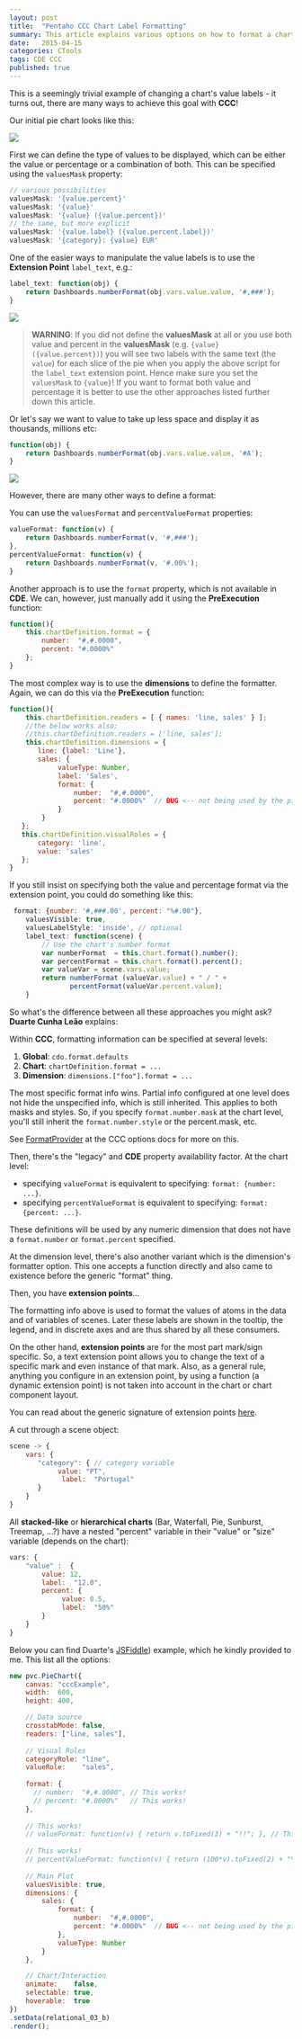```yaml
---
layout: post
title:  "Pentaho CCC Chart Label Formatting"
summary: This article explains various options on how to format a chart label
date:   2015-04-15
categories: CTools
tags: CDE CCC
published: true
---
```


This is a seemingly trivial example of changing a chart's value labels - it turns out, there are many ways to achieve this goal with **CCC**!

Our initial pie chart looks like this:

![](/images/ccc-bar-chart-text-label-v1.png)

First we can define the type of values to be displayed, which can be either the value or percentage or a combination of both. This can be specified using the `valuesMask` property:

```javascript
// various possibilities
valuesMask: '{value.percent}'
valuesMask: '{value}'
valuesMask: '{value} ({value.percent})'
// the same, but more explicit
valuesMask: '{value.label} ({value.percent.label})'
valuesMask: '{category}: {value} EUR' 
```




One of the easier ways to manipulate the value labels is to use the **Extension Point** `label_text`, e.g.:

```javascript
label_text: function(obj) { 
    return Dashboards.numberFormat(obj.vars.value.value, '#,###');   
}
```

![](/images/ccc-bar-chart-text-label-v2.png)

> **WARNING**: If you did not define the **valuesMask** at all or you use both value and percent in the **valuesMask** (e.g. `{value} ({value.percent})`) you will see two labels with the same text (the `value`) for each slice of the pie when you apply the above script for the `label_text` extension point. Hence make sure you set the `valuesMask` to `{value}`! If you want to format both value and percentage it is better to use the other approaches listed further down this article.

Or let's say we want to value to take up less space and display it as thousands, millions etc:

```javascript
function(obj) { 
    return Dashboards.numberFormat(obj.vars.value.value, '#A');   
}
```

![](/images/ccc-bar-chart-text-label-v3.png)

However, there are many other ways to define a format:

You can use the `valuesFormat` and `percentValueFormat` properties:

```javascript
valueFormat: function(v) { 
    return Dashboards.numberFormat(v, '#,###'); 
},
percentValueFormat: function(v) { 
    return Dashboards.numberFormat(v, '#.00%'); 
} 
```

Another approach is to use the `format` property, which is not available in **CDE**. We can, however, just manually add it using the **PreExecution** function:

```javascript
function(){
    this.chartDefinition.format = {
        number:  "#,#.0000",
        percent: "#.0000%"      
    };
}
``` 

The most complex way is to use the **dimensions** to define the formatter. Again, we can do this via the **PreExecution** function:

```javascript
function(){
    this.chartDefinition.readers = [ { names: 'line, sales' } ];
    //the below works also:
    //this.chartDefinition.readers = ['line, sales'];
    this.chartDefinition.dimensions = {
       line: {label: 'Line'},
       sales: {
            valueType: Number,
            label: 'Sales',
            format: {
                number:  "#,#.0000", 
                percent: "#.0000%"  // BUG <-- not being used by the pie chart for value.percent labels
            }
        }
   };
   this.chartDefinition.visualRoles = {
       category: 'line',
       value: 'sales'
   };
} 
```

If you still insist on specifying both the value and percentage format via the extension point, you could do something like this:

```javascript
 format: {number: '#,###.00', percent: "%#.00"},
    valuesVisible: true,
    valuesLabelStyle: 'inside', // optional
    label_text: function(scene) { 
        // Use the chart's number format
        var numberFormat  = this.chart.format().number();
        var percentFormat = this.chart.format().percent();
        var valueVar = scene.vars.value;
        return numberFormat (valueVar.value) + " / " +
               percentFormat(valueVar.percent.value);
    }
```

So what's the difference between all these approaches you might ask? **Duarte Cunha Leão** explains:

Within **CCC**, formatting information can be specified at several levels:

1. **Global**: `cdo.format.defaults`
2. **Chart**: `chartDefinition.format = ...`
3. **Dimension**: `dimensions.["foo"].format = ...`

The most specific format info wins. Partial info configured at one level does not hide the unspecified info, which is still inherited. This applies to both masks and styles. So, if you specify `format.number.mask` at the chart level, you'll still inherit the `format.number.style` or the percent.mask, etc.

See [FormatProvider](http://www.webdetails.pt/ctools/ccc/charts/jsdoc/symbols/pvc.options.format.FormatProvider.html) at the CCC options docs for more on this.

Then, there's the "legacy" and **CDE** property availability factor.
At the chart level:

- specifying `valueFormat` is equivalent to specifying:   `format: {number: ...}`.
- specifying `percentValueFormat` is equivalent to specifying: `format: {percent: ...}`.

These definitions will be used by any numeric dimension that does not have a `format.number` or `format.percent` specified.

At the dimension level, there's also another variant which is the dimension's formatter option. This one accepts a function directly and also came to existence before the generic "format" thing.

Then, you have **extension points**...

The formatting info above is used to format the values of atoms in the data and of variables of scenes. Later these labels are shown in the tooltip, the legend, and in discrete axes and are thus shared by all these consumers.

On the other hand, **extension points** are for the most part mark/sign specific. So, a text extension point allows you to change the text of a specific mark and even instance of that mark. Also, as a general rule, anything you configure in an extension point, by using a function (a dynamic extension point) is not taken into account in the chart or chart component layout.

You can read about the generic signature of extension points [here](http://redmine.webdetails.org/projects/ccc/wiki/FAQ_Main_Changes_New_Features_CCC_v2#Version-2-extension-point-anatomy).

A cut through a scene object:

```javascript
scene -> {
    vars: {
       "category": { // category variable
            ​value: "PT",
​             label:  "Portugal"​
       }
    }
}
```

​All **stacked-like** or **hierarchical charts** (Bar, Waterfall, Pie, Sunburst, Treemap, ...?) have a nested "percent" variable in their "value" or "size" variable (depends on the chart):

```javascript
vars: {
    "value" :  ​{
        value: 12,
        label:  "12.0",
        percent: {
             value: 0.5,
             label:  "50%"
        }
    }
}
```

Below you can find Duarte's [JSFiddle](http://jsfiddle.net/jz3Lwphk/2/)) example, which he kindly provided to me. This list all the options:


```javascript
new pvc.PieChart({
    canvas: "cccExample",
    width:  600,
    height: 400,

    // Data source
    crosstabMode: false,
    readers: ["line, sales"],
    
    // Visual Roles
    categoryRole: "line",
    valueRole:    "sales",
    
    format: {
      // number:  "#,#.0000", // This works!
      // percent: "#.0000%"   // This works!
    },
    
    // This works!
    // valueFormat: function(v) { return v.toFixed(3) + "!!"; }, // This works!
    
    // This works!
    // percentValueFormat: function(v) { return (100*v).toFixed(2) + "%%"; },
    
    // Main Plot
    valuesVisible: true,
    dimensions: {
        sales: {
            format: {
                number:  "#,#.0000", 
                percent: "#.0000%"  // BUG <-- not being used by the pie chart for value.percent labels
            },
            valueType: Number
        }
    },

    // Chart/Interaction
    animate:    false,
    selectable: true,
    hoverable:  true
})
.setData(relational_03_b)
.render();
```